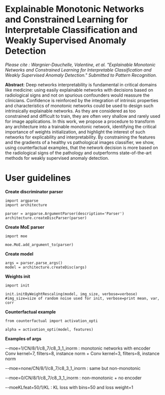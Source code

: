 # Explainable Monotonic Networks and Constrained Learning for Interpretable Classification and Weakly Supervised Anomaly Detection

*Please cite : Wargnier-Dauchelle, Valentine, et al. "Explainable Monotonic Networks and Constrained Learning for Interpretable Classification and Weakly Supervised Anomaly Detection." Submitted to Pattern Recognition.*
 
**Abstract**: Deep networks interpretability is fundamental in critical domains like medicine: using easily explainable networks with decisions based on radiological signs and not on spurious confounders would reassure the clinicians. Confidence is reinforced by the integration of intrinsic properties and characteristics of monotonic networks could be used to design such intrinsically explainable networks. As they are considered as too constrained and difficult to train, they are often very shallow and rarely used for image applications. In this work, we propose a procedure to transform any architecture into a trainable monotonic network, identifying the critical importance of weights initialization, and highlight the interest of such networks for explicability and interpretability. By constraining the features and the gradients of a healthy vs pathological images classifier, we show, using counterfactual examples, that the network decision is more based on the radiological signs of the pathology and outperforms state-of-the-art methods for weakly supervised anomaly detection.

# User guidelines 

**Create discriminator parser**
```
import argparse
import architecture

parser = argparse.ArgumentParser(description='Parser')
architecture.createDiscParser(parser)
```

**Create MoE parser**
```
import moe

moe.MoE.add_argument_to(parser)
```

**Create model**
```
args = parser.parse_args()
model = architecture.createDisc(args)
```

**Weights init**
```
import init

init.initByWeightRescaling(model, img_size, verbose=verbose) #img_size=size of random noise used for init, verbose=print mean, var, corr
```

**Counterfactual example**
```
from counterfactual import activation_opti

alpha = activation_opti(model, features)
```

**Examples of args**

--moe=1/CN/8/1/c8_7/c8_3_1_inorm : monotonic networks with encoder Conv kernel=7, filters=8, instance norm +  Conv kernel=3, filters=8, instance norm

--moe=none/CN/8/1/c8_7/c8_3_1_inorm : same but non-monotonic

--moe=0/CN/8/1/c8_7/c8_3_1_inorm : non-monotonic + no encoder

--moeKLfeat=50/1/KL : KL loss with bins=50 and loss weight=1

